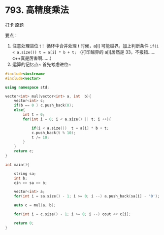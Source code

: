 # 793. 高精度乘法

[打卡](https://www.acwing.com/activity/content/problem/content/827/1/)
[原题](https://www.acwing.com/problem/content/795/)

要点：

1. 注意处理进位 t！ 循环中合并处理 t 时候，a[i] 可能越界。加上判断条件
   `if(i < a.size()) t = a[i] * b + t;`
   （打印越界的 a[i]居然是 33，不报错……c++真是厉害啊……）
2. 运算的记忆点~ 首先考虑进位~

```C++
#include<iostream>
#include<vector>

using namespace std;

vector<int> mul(vector<int> a, int  b){
    vector<int> c;
    if(b == 0 ) c.push_back(0);
    else{
        int t = 0;
        for(int i = 0; i < a.size() || t; i ++){

            if(i < a.size())  t = a[i] * b + t;
            c.push_back(t % 10);
            t /= 10;
        }
    }
    return c;
}

int main(){

    string sa;
    int b;
    cin >> sa >> b;

    vector<int> a;
    for(int i = sa.size() - 1; i >= 0; i --) a.push_back(sa[i] - '0');

    auto c = mul(a, b);

    for(int i = c.size() - 1; i >= 0; i --) cout << c[i];

    return 0;
}
```
